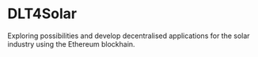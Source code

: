 # DLT4Solar
Exploring possibilities and develop decentralised applications for the solar industry using the Ethereum blockhain.  
